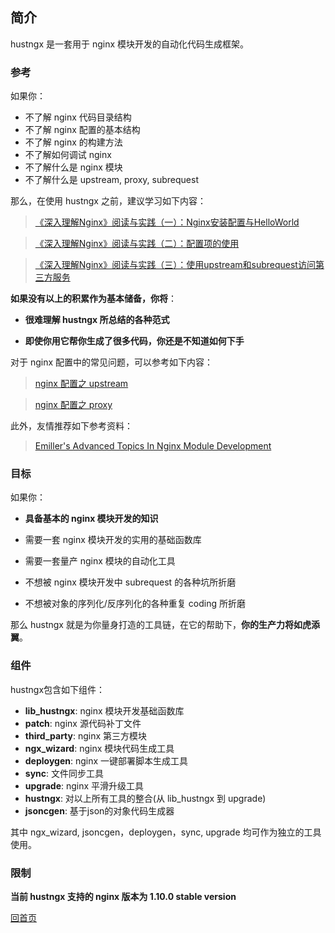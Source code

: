 简介
--

hustngx 是一套用于 nginx 模块开发的自动化代码生成框架。

### 参考 ###

如果你：

- 不了解 nginx 代码目录结构
- 不了解 nginx 配置的基本结构
- 不了解 nginx 的构建方法
- 不了解如何调试 nginx
- 不了解什么是 nginx 模块
- 不了解什么是 upstream, proxy, subrequest

那么，在使用 hustngx 之前，建议学习如下内容：

> [《深入理解Nginx》阅读与实践（一）：Nginx安装配置与HelloWorld](http://www.cnblogs.com/wuyuegb2312/p/3226771.html)

> [《深入理解Nginx》阅读与实践（二）：配置项的使用](http://www.cnblogs.com/wuyuegb2312/p/3256136.html)

> [《深入理解Nginx》阅读与实践（三）：使用upstream和subrequest访问第三方服务](http://www.cnblogs.com/wuyuegb2312/p/3269507.html)

**如果没有以上的积累作为基本储备，你将**：

- **很难理解 hustngx 所总结的各种范式**

- **即使你用它帮你生成了很多代码，你还是不知道如何下手**

对于 nginx 配置中的常见问题，可以参考如下内容：

> [nginx 配置之 upstream](http://nginx.org/en/docs/http/ngx_http_upstream_module.html)

> [nginx 配置之 proxy](http://nginx.org/en/docs/http/ngx_http_proxy_module.html)

此外，友情推荐如下参考资料：

> [Emiller's Advanced Topics In Nginx Module Development](http://www.evanmiller.org/nginx-modules-guide-advanced.html)

### 目标 ###

如果你：

- **具备基本的 nginx 模块开发的知识**

- 需要一套 nginx 模块开发的实用的基础函数库

- 需要一套量产 nginx 模块的自动化工具

- 不想被 nginx 模块开发中 subrequest 的各种坑所折磨

- 不想被对象的序列化/反序列化的各种重复 coding 所折磨


那么 hustngx 就是为你量身打造的工具链，在它的帮助下，**你的生产力将如虎添翼**。

### 组件 ###

hustngx包含如下组件：

- **lib_hustngx**: nginx 模块开发基础函数库
- **patch**: nginx 源代码补丁文件
- **third_party**: nginx 第三方模块
- **ngx_wizard**: nginx 模块代码生成工具
- **deploygen**: nginx 一键部署脚本生成工具
- **sync**: 文件同步工具
- **upgrade**: nginx 平滑升级工具
- **hustngx**: 对以上所有工具的整合(从 lib_hustngx 到 upgrade)
- **jsoncgen**: 基于json的对象代码生成器

其中 ngx_wizard, jsoncgen，deploygen，sync, upgrade 均可作为独立的工具使用。

### 限制 ###

**当前 hustngx 支持的 nginx 版本为 1.10.0 stable version**

[回首页](../index.md)